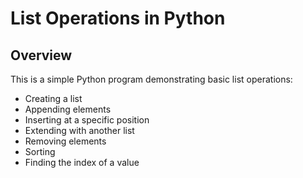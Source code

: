 # List Operations in Python

##  Overview
This is a simple Python program demonstrating basic list operations:
- Creating a list
- Appending elements
- Inserting at a specific position
- Extending with another list
- Removing elements
- Sorting
- Finding the index of a value
